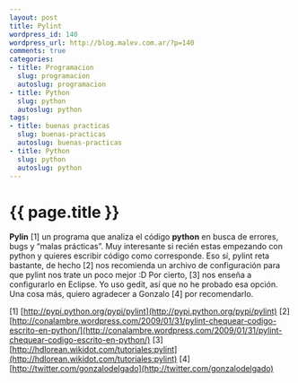 ```yaml
--- 
layout: post
title: Pylint
wordpress_id: 140
wordpress_url: http://blog.malev.com.ar/?p=140
comments: true
categories: 
- title: Programacion
  slug: programacion
  autoslug: programacion
- title: Python
  slug: python
  autoslug: python
tags: 
- title: buenas practicas
  slug: buenas-practicas
  autoslug: buenas-practicas
- title: Python
  slug: python
  autoslug: python
---
```

{{ page.title }}
================
**Pylin** [1] un programa que analiza el código **python** en busca de errores, bugs y “malas prácticas”. Muy interesante si recién estas empezando con python y quieres escribir código como corresponde.
Eso sí, pylint reta bastante, de hecho [2] nos recomienda un archivo de configuración para que pylint nos trate un poco mejor :D
Por cierto, [3] nos enseña a configurarlo en Eclipse. Yo uso gedit, así que no he probado esa opción.
Una cosa más, quiero agradecer a Gonzalo [4] por recomendarlo.

[1] [http://pypi.python.org/pypi/pylint](http://pypi.python.org/pypi/pylint)
[2] [http://conalambre.wordpress.com/2009/01/31/pylint-chequear-codigo-escrito-en-python/](http://conalambre.wordpress.com/2009/01/31/pylint-chequear-codigo-escrito-en-python/)
[3] [http://hdlorean.wikidot.com/tutoriales:pylint](http://hdlorean.wikidot.com/tutoriales:pylint)
[4] [http://twitter.com/gonzalodelgado](http://twitter.com/gonzalodelgado)
